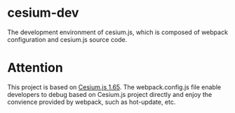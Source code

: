 # cesium-dev
The development environment of cesium.js, which is composed of webpack configuration and cesium.js source code.

# Attention

This project is based on [Cesium.js 1.65](https://github.com/CesiumGS/cesium). The webpack.config.js file enable developers to debug based on Cesium.js project directly and enjoy the convience provided by webpack, such as hot-update, etc.